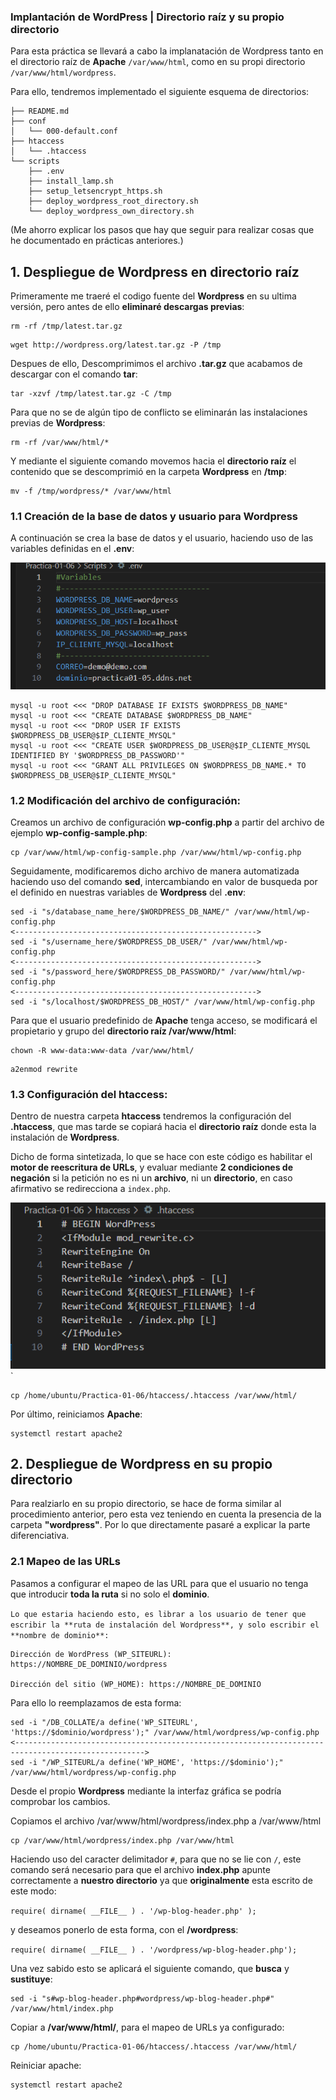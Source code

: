 ### Implantación de WordPress | Directorio raíz y su propio directorio

Para esta práctica se llevará a cabo la implanatación de Wordpress tanto en el directorio raíz de **Apache** `/var/www/html`, como en su propi directorio `/var/www/html/wordpress`.

Para ello, tendremos implementado el siguiente esquema de directorios:

``````
├── README.md
├── conf
│   └── 000-default.conf
├── htaccess
│   └── .htaccess
└── scripts
    ├── .env
    ├── install_lamp.sh
    ├── setup_letsencrypt_https.sh
    ├── deploy_wordpress_root_directory.sh    
    └── deploy_wordpress_own_directory.sh
``````
(Me ahorro explicar los pasos que hay que seguir para realizar cosas que he documentado en prácticas anteriores.)

## 1. Despliegue de Wordpress en directorio raíz

Primeramente me traeré el codigo fuente del **Wordpress** en su ultima versión, pero antes de ello **eliminaré descargas previas**:

```
rm -rf /tmp/latest.tar.gz
```

```
wget http://wordpress.org/latest.tar.gz -P /tmp
```

Despues de ello,  Descomprimimos el archivo **.tar.gz** que acabamos de descargar con el comando **tar**:

```
tar -xzvf /tmp/latest.tar.gz -C /tmp
```
Para que no se de algún tipo de conflicto se eliminarán las  instalaciones previas de **Wordpress**:

```
rm -rf /var/www/html/*
```

Y mediante el siguiente comando movemos hacia el **directorio raíz** el contenido que se descomprimió en la carpeta **Wordpress** en **/tmp**:

```
mv -f /tmp/wordpress/* /var/www/html
```

### 1.1 Creación de la base de datos y usuario para Wordpress

A continuación se crea la base de datos y el usuario, haciendo uso de las variables definidas en el **.env**:

![](images/env.png)


```
mysql -u root <<< "DROP DATABASE IF EXISTS $WORDPRESS_DB_NAME"
mysql -u root <<< "CREATE DATABASE $WORDPRESS_DB_NAME"
mysql -u root <<< "DROP USER IF EXISTS $WORDPRESS_DB_USER@$IP_CLIENTE_MYSQL"
mysql -u root <<< "CREATE USER $WORDPRESS_DB_USER@$IP_CLIENTE_MYSQL IDENTIFIED BY '$WORDPRESS_DB_PASSWORD'"
mysql -u root <<< "GRANT ALL PRIVILEGES ON $WORDPRESS_DB_NAME.* TO $WORDPRESS_DB_USER@$IP_CLIENTE_MYSQL"
```
### 1.2 Modificación del archivo de configuración:

Creamos un archivo de configuración **wp-config.php** a partir del archivo de ejemplo **wp-config-sample.php**:

```
cp /var/www/html/wp-config-sample.php /var/www/html/wp-config.php
```
Seguidamente, modificaremos dicho archivo de manera automatizada haciendo uso del comando **sed**, intercambiando en valor de busqueda por el definido en nuestras variables de **Wordpress** del **.env**:

```
sed -i "s/database_name_here/$WORDPRESS_DB_NAME/" /var/www/html/wp-config.php
<------------------------------------------------------>
sed -i "s/username_here/$WORDPRESS_DB_USER/" /var/www/html/wp-config.php
<------------------------------------------------------>
sed -i "s/password_here/$WORDPRESS_DB_PASSWORD/" /var/www/html/wp-config.php
<------------------------------------------------------>
sed -i "s/localhost/$WORDPRESS_DB_HOST/" /var/www/html/wp-config.php
```

Para que el usuario predefinido de **Apache** tenga acceso, se modificará el propietario y grupo del **directorio raíz /var/www/html**:

```
chown -R www-data:www-data /var/www/html/
```
```
a2enmod rewrite
```

### 1.3 Configuración del htaccess:

Dentro de nuestra carpeta **htaccess** tendremos la configuración del **.htaccess**, que mas tarde se copiará hacia el **directorio raíz** donde esta la instalación de **Wordpress**.

Dicho de forma sintetizada, lo que se hace con este código es habilitar el **motor de reescritura de URLs**, y evaluar mediante **2 condiciones de negación** si la petición no es ni un **archivo**, ni un **directorio**, en caso afirmativo se redirecciona a `index.php`.

![](images/confhtaccess.png)`

```
cp /home/ubuntu/Practica-01-06/htaccess/.htaccess /var/www/html/
```

Por último, reiniciamos **Apache**:

```
systemctl restart apache2
```

## 2. Despliegue de Wordpress en su propio directorio

Para realziarlo en su propio directorio, se hace de forma similar al procedimiento anterior, pero esta vez teniendo en cuenta la presencia de la carpeta **"wordpress"**. Por lo que directamente pasaré a explicar la parte diferenciativa.

### 2.1 Mapeo de las URLs

Pasamos a configurar el mapeo de las URL para que el usuario no tenga que introducir **toda la ruta** si no solo el **dominio**.

``Lo que estaria haciendo esto, es librar a los usuario de tener que escribir la **ruta de instalación del Wordpress**, y solo escribir el **nombre de dominio**:``

```
Dirección de WordPress (WP_SITEURL): https://NOMBRE_DE_DOMINIO/wordpress

Dirección del sitio (WP_HOME): https://NOMBRE_DE_DOMINIO
```

Para ello lo reemplazamos de esta forma:

```
sed -i "/DB_COLLATE/a define('WP_SITEURL', 'https://$dominio/wordpress');" /var/www/html/wordpress/wp-config.php
<--------------------------------------------------------------------------------------------------->
sed -i "/WP_SITEURL/a define('WP_HOME', 'https://$dominio');" /var/www/html/wordpress/wp-config.php
```
Desde el propio **Wordpress** mediante la interfaz gráfica se podría comprobar los cambios.

Copiamos el archivo /var/www/html/wordpress/index.php a /var/www/html

```
cp /var/www/html/wordpress/index.php /var/www/html
```

Haciendo uso del caracter delimitador `#`, para que no se lie con `/`, este comando será necesario para que el archivo **index.php** apunte correctamente a **nuestro directorio** ya que **originalmente** esta escrito de este modo:

`require( dirname( __FILE__ ) . '/wp-blog-header.php' );`

y deseamos ponerlo de esta forma, con el **/wordpress**:

`require( dirname( __FILE__ ) . '/wordpress/wp-blog-header.php');`

Una vez sabido esto se aplicará el siguiente comando, que **busca** y **sustituye**:

```
sed -i "s#wp-blog-header.php#wordpress/wp-blog-header.php#" /var/www/html/index.php 
```

Copiar a **/var/www/html/**, para el mapeo de URLs ya configurado:

```
cp /home/ubuntu/Practica-01-06/htaccess/.htaccess /var/www/html/
```

Reiniciar apache:

```
systemctl restart apache2
```
